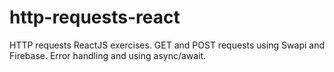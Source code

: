 ﻿# http-requests-react
HTTP requests ReactJS exercises.
GET and POST requests using Swapi and Firebase.
Error handling and using async/await.
